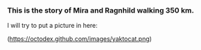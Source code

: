 ### This is the story of Mira and Ragnhild walking 350 km.  

I will try to put a picture in here: 


(https://octodex.github.com/images/yaktocat.png)
